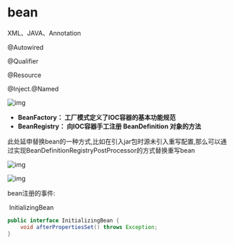 # bean

XML、JAVA、Annotation

@Autowired

@Qualifier

@Resource

@Inject.@Named



![img](https://cdn.jsdelivr.net/gh/wang-jie-2020/images/spring-framework-ioc-source-2.png)

+ **BeanFactory： 工厂模式定义了IOC容器的基本功能规范**
+ **BeanRegistry： 向IOC容器手工注册 BeanDefinition 对象的方法**

此处延申替换bean的一种方式,比如在引入jar包时源未引入重写配置,那么可以通过实现BeanDefinitionRegistryPostProcessor的方式替换重写bean



![img](https://cdn.jsdelivr.net/gh/wang-jie-2020/images/spring-framework-ioc-source-71.png)



![img](https://cdn.jsdelivr.net/gh/wang-jie-2020/images/spring-framework-ioc-source-51.png)



bean注册的事件:

​	InitializingBean

```java
public interface InitializingBean {
    void afterPropertiesSet() throws Exception;
}
```

